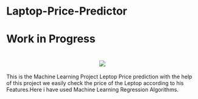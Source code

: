 
# Laptop-Price-Predictor
# Work in Progress
<h1 align="center">
 <img src="https://i.ytimg.com/vi/A1eU51jPpXQ/maxresdefault.jpg" />
</h1>
This is the Machine Learning Project Leptop Price prediction  with the help of this project we easily check the price of the Leptop according to his Features.Here i have used Machine Learning Regression Algorithms.
